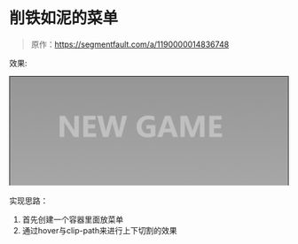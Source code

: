 # 削铁如泥的菜单

> 原作：https://segmentfault.com/a/1190000014836748

效果:

![削铁如泥的菜单](https://github.com/FengYangLiu/front-end-daily-challenges/blob/master/images/019-split-text-menu-effects.gif)


实现思路：

1. 首先创建一个容器里面放菜单
2. 通过hover与clip-path来进行上下切割的效果












